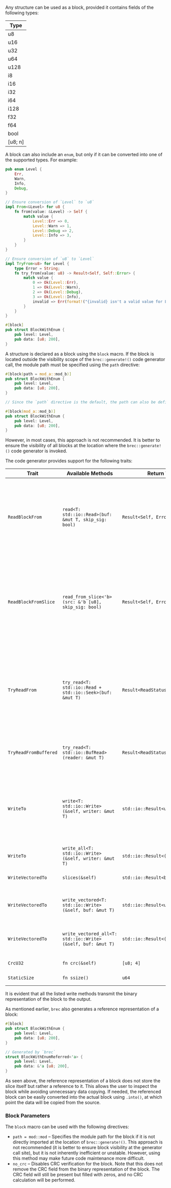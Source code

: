 Any structure can be used as a block, provided it contains fields of the following types:

| Type   |
|--------|
| u8     |
| u16    |
| u32    |
| u64    |
| u128   |
| i8     |
| i16    |
| i32    |
| i64    |
| i128   |
| f32    |
| f64    |
| bool   |
| [u8; n] |

A block can also include an `enum`, but only if it can be converted into one of the supported types. For example:

```rust
pub enum Level {
    Err,
    Warn,
    Info,
    Debug,
}

// Ensure conversion of `Level` to `u8`
impl From<&Level> for u8 {
    fn from(value: &Level) -> Self {
        match value {
            Level::Err => 0,
            Level::Warn => 1,
            Level::Debug => 2,
            Level::Info => 3,
        }
    }
}

// Ensure conversion of `u8` to `Level`
impl TryFrom<u8> for Level {
    type Error = String;
    fn try_from(value: u8) -> Result<Self, Self::Error> {
        match value {
            0 => Ok(Level::Err),
            1 => Ok(Level::Warn),
            2 => Ok(Level::Debug),
            3 => Ok(Level::Info),
            invalid => Err(format!("{invalid} isn't a valid value for Level")),
        }
    }
}

#[block]
pub struct BlockWithEnum {
    pub level: Level,
    pub data: [u8; 200],
}
```

A structure is declared as a block using the `block` macro. If the block is located outside the visibility scope of the `brec::generate!()` code generator call, the module path must be specified using the `path` directive:

```rust
#[block(path = mod_a::mod_b)]
pub struct BlockWithEnum {
    pub level: Level,
    pub data: [u8; 200],
}

// Since the `path` directive is the default, the path can also be defined directly:

#[block(mod_a::mod_b)]
pub struct BlockWithEnum {
    pub level: Level,
    pub data: [u8; 200],
}
```

However, in most cases, this approach is not recommended. It is better to ensure the visibility of all blocks at the location where the `brec::generate!()` code generator is invoked.

The code generator provides support for the following traits:

| Trait                  | Available Methods | Return Type | Purpose |
|------------------------|------------------|-------------|---------|
| `ReadBlockFrom`       | `read<T: std::io::Read>(buf: &mut T, skip_sig: bool)` | `Result<Self, Error>` | Attempts to read a block with an option to skip signature recognition (e.g., if the signature has already been read and the user knows exactly which block is being parsed). Returns an error if reading fails for any reason. |
| `ReadBlockFromSlice`  | `read_from_slice<'b>(src: &'b [u8], skip_sig: bool)` | `Result<Self, Error>` | Attempts to read a block from a byte slice, with an option to skip signature verification. Unlike other methods, this returns a reference to a block representation generated by `brec`, rather than the user-defined block itself (see details below). |
| `TryReadFrom`         | `try_read<T: std::io::Read + std::io::Seek>(buf: &mut T)` | `Result<ReadStatus<Self>, Error>` | Attempts to read a block, but instead of returning an error when data is insufficient, it returns a corresponding read status. Also, it moves the source's position only upon successful reading, otherwise keeping it unchanged. |
| `TryReadFromBuffered` | `try_read<T: std::io::BufRead>(reader: &mut T)` | `Result<ReadStatus<Self>, Error>` | Identical to `TryReadFrom`, except it returns a reference to the generated block representation (see details below). |
| `WriteTo`             | `write<T: std::io::Write>(&self, writer: &mut T)` | `std::io::Result<usize>` | Equivalent to the standard `write` method, returning the number of bytes written to the output. Does not guarantee flushing to the output, so calling `flush` is required if such guarantees are needed. |
| `WriteTo`             | `write_all<T: std::io::Write>(&self, writer: &mut T)` | `std::io::Result<()>` | Equivalent to the standard `write_all` method. |
| `WriteVectoredTo`     | `slices(&self)` | `std::io::Result<brec::IoSlices>` | Returns the binary representation of the block as slices. |
| `WriteVectoredTo`     | `write_vectored<T: std::io::Write>(&self, buf: &mut T)` | `std::io::Result<usize>` | Attempts a vectored write of the block (analogous to the standard `write_vectored`). |
| `WriteVectoredTo`     | `write_vectored_all<T: std::io::Write>(&self, buf: &mut T)` | `std::io::Result<()>` | Attempts a vectored write of the block (analogous to the standard `write_vectored_all`). |
| `CrcU32`             | `fn crc(&self)` | `[u8; 4]` | Computes the CRC of the block. |
| `StaticSize`         | `fn ssize()` | `u64` | Returns the size of the block in bytes. |

It is evident that all the listed write methods transmit the binary representation of the block to the output.

As mentioned earlier, `brec` also generates a reference representation of a block:

```rust
#[block]
pub struct BlockWithEnum {
    pub level: Level,
    pub data: [u8; 200],
}

// Generated by `brec`
struct BlockWithEnumReferred<'a> {
    pub level: Level,
    pub data: &'a [u8; 200],
}
```

As seen above, the reference representation of a block does not store the slice itself but rather a reference to it. This allows the user to inspect the block while avoiding unnecessary data copying. If needed, the referenced block can be easily converted into the actual block using `.into()`, at which point the data will be copied from the source.

### Block Parameters

The `block` macro can be used with the following directives:

- `path = mod::mod` – Specifies the module path for the block if it is not directly imported at the location of `brec::generate!()`. This approach is not recommended (it is better to ensure block visibility at the generator call site), but it is not inherently inefficient or unstable. However, using this method may make future code maintenance more difficult.
- `no_crc` – Disables CRC verification for the block. Note that this does not remove the CRC field from the binary representation of the block. The CRC field will still be present but filled with zeros, and no CRC calculation will be performed.
